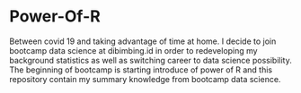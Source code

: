 # Power-Of-R
Between covid 19 and taking advantage of time at home. I decide to join bootcamp data science at dibimbing.id in order to redeveloping my background statistics as well as switching career to data science possibility. The beginning of bootcamp is starting introduce of power of R and this repository contain my summary knowledge from bootcamp data science.
